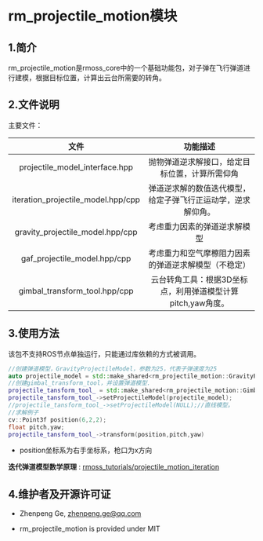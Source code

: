 # rm_projectile_motion模块

## 1.简介

rm_projectile_motion是rmoss_core中的一个基础功能包，对子弹在飞行弹道进行建模，根据目标位置，计算出云台所需要的转角。

## 2.文件说明

主要文件：

|             文件              |                  功能描述                   |
| :---------------------------: | :-----------------------------------------: |
| projectile_model_interface.hpp | 抛物弹道逆求解接口，给定目标位置，计算所需仰角 |
| iteration_projectile_model.hpp/cpp | 弹道逆求解的数值迭代模型，给定子弹飞行正运动学，逆求解仰角。 |
| gravity_projectile_model.hpp/cpp | 考虑重力因素的弹道逆求解模型 |
| gaf_projectile_model.hpp/cpp | 考虑重力和空气摩檫阻力因素的弹道逆求解模型（不稳定） |
| gimbal_transform_tool.hpp/cpp | 云台转角工具：根据3D坐标点，利用弹道模型计算pitch,yaw角度。 |

## 3.使用方法

该包不支持ROS节点单独运行，只能通过库依赖的方式被调用。

```c++
//创建弹道模型，GravityProjectileModel，参数为25，代表子弹速度为25
auto projectile_model = std::make_shared<rm_projectile_motion::GravityProjectileModel>(25);
//创建gimbal_transform_tool，并设置弹道模型.
projectile_tansform_tool_ = std::make_shared<rm_projectile_motion::GimbalTransformTool>();
projectile_tansform_tool_->setProjectileModel(projectile_model);
//projectile_tansform_tool_->setProjectileModel(NULL);//直线模型。
//求解例子
cv::Point3f position(6,2,2);
float pitch,yaw;
projectile_tansform_tool_->transform(position,pitch,yaw)
```

* position坐标系为右手坐标系，枪口为x方向

**迭代弹道模型数学原理** : [rmoss_tutorials/projectile_motion_iteration](https://robomaster-oss.github.io/rmoss_tutorials/#/rmoss_core/rm_projectile_motion/projectile_motion_iteration)

## 4.维护者及开源许可证

- Zhenpeng Ge,  zhenpeng.ge@qq.com

* rm_projectile_motion is provided under MIT